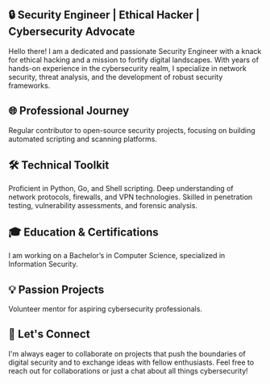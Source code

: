 ## 🔒 Security Engineer | Ethical Hacker | Cybersecurity Advocate

Hello there! I am a dedicated and passionate Security Engineer with a knack for ethical hacking and a mission to fortify digital landscapes. With years of hands-on experience in the cybersecurity realm, I specialize in network security, threat analysis, and the development of robust security frameworks.

## 🌐 Professional Journey

Regular contributor to open-source security projects, focusing on building automated scripting and scanning platforms.

## 🛠 Technical Toolkit

Proficient in Python, Go, and Shell scripting.
Deep understanding of network protocols, firewalls, and VPN technologies.
Skilled in penetration testing, vulnerability assessments, and forensic analysis.

## 🎓 Education & Certifications

I am working on a Bachelor’s in Computer Science, specialized in Information Security.

## 💡 Passion Projects
Volunteer mentor for aspiring cybersecurity professionals.

## 🤝 Let's Connect
I'm always eager to collaborate on projects that push the boundaries of digital security and to exchange ideas with fellow enthusiasts. Feel free to reach out for collaborations or just a chat about all things cybersecurity!
